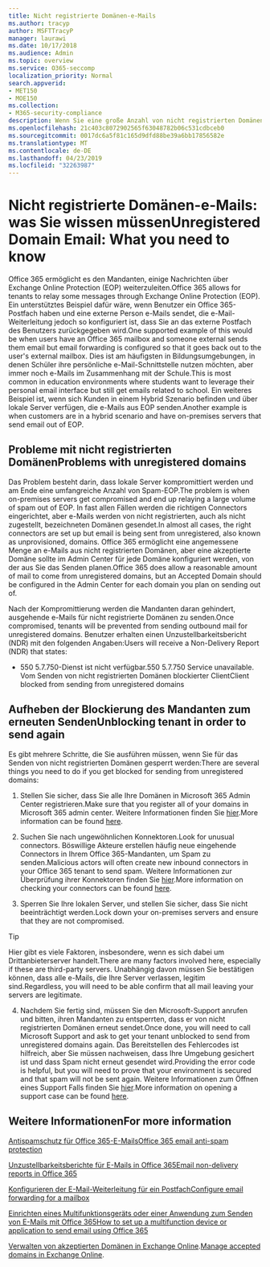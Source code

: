 ```yaml
---
title: Nicht registrierte Domänen-e-Mails
ms.author: tracyp
author: MSFTTracyP
manager: laurawi
ms.date: 10/17/2018
ms.audience: Admin
ms.topic: overview
ms.service: O365-seccomp
localization_priority: Normal
search.appverid:
- MET150
- MOE150
ms.collection:
- M365-security-compliance
description: Wenn Sie eine große Anzahl von nicht registrierten Domänen-e-Mails senden, besteht das Risiko, dass Ihre e-Mails blockiert werden. Lesen Sie diesen Artikel, um mehr zu erfahren.
ms.openlocfilehash: 21c403c8072902565f63048782b06c531cdbceb0
ms.sourcegitcommit: 0017dc6a5f81c165d9dfd88be39a6bb17856582e
ms.translationtype: MT
ms.contentlocale: de-DE
ms.lasthandoff: 04/23/2019
ms.locfileid: "32263987"
---
```

# <a name="unregistered-domain-email-what-you-need-to-know"></a><span data-ttu-id="2ae82-104">Nicht registrierte Domänen-e-Mails: was Sie wissen müssen</span><span class="sxs-lookup"><span data-stu-id="2ae82-104">Unregistered Domain Email: What you need to know</span></span>

<span data-ttu-id="2ae82-105">Office 365 ermöglicht es den Mandanten, einige Nachrichten über Exchange Online Protection (EOP) weiterzuleiten.</span><span class="sxs-lookup"><span data-stu-id="2ae82-105">Office 365 allows for tenants to relay some messages through Exchange Online Protection (EOP).</span></span> <span data-ttu-id="2ae82-106">Ein unterstütztes Beispiel dafür wäre, wenn Benutzer ein Office 365-Postfach haben und eine externe Person e-Mails sendet, die e-Mail-Weiterleitung jedoch so konfiguriert ist, dass Sie an das externe Postfach des Benutzers zurückgegeben wird.</span><span class="sxs-lookup"><span data-stu-id="2ae82-106">One supported example of this would be when users have an Office 365 mailbox and someone external sends them email but email forwarding is configured so that it goes back out to the user's external mailbox.</span></span> <span data-ttu-id="2ae82-107">Dies ist am häufigsten in Bildungsumgebungen, in denen Schüler ihre persönliche e-Mail-Schnittstelle nutzen möchten, aber immer noch e-Mails im Zusammenhang mit der Schule.</span><span class="sxs-lookup"><span data-stu-id="2ae82-107">This is most common in education environments where students want to leverage their personal email interface but still get emails related to school.</span></span> <span data-ttu-id="2ae82-108">Ein weiteres Beispiel ist, wenn sich Kunden in einem Hybrid Szenario befinden und über lokale Server verfügen, die e-Mails aus EOP senden.</span><span class="sxs-lookup"><span data-stu-id="2ae82-108">Another example is when customers are in a hybrid scenario and have on-premises servers that send email out of EOP.</span></span>

## <a name="problems-with-unregistered-domains"></a><span data-ttu-id="2ae82-109">Probleme mit nicht registrierten Domänen</span><span class="sxs-lookup"><span data-stu-id="2ae82-109">Problems with unregistered domains</span></span>

<span data-ttu-id="2ae82-110">Das Problem besteht darin, dass lokale Server kompromittiert werden und am Ende eine umfangreiche Anzahl von Spam-EOP.</span><span class="sxs-lookup"><span data-stu-id="2ae82-110">The problem is when on-premises servers get compromised and end up relaying a large volume of spam out of EOP.</span></span> <span data-ttu-id="2ae82-111">In fast allen Fällen werden die richtigen Connectors eingerichtet, aber e-Mails werden von nicht registrierten, auch als nicht zugestellt, bezeichneten Domänen gesendet.</span><span class="sxs-lookup"><span data-stu-id="2ae82-111">In almost all cases, the right connectors are set up but email is being sent from unregistered, also known as unprovisioned, domains.</span></span> <span data-ttu-id="2ae82-112">Office 365 ermöglicht eine angemessene Menge an e-Mails aus nicht registrierten Domänen, aber eine akzeptierte Domäne sollte im Admin Center für jede Domäne konfiguriert werden, von der aus Sie das Senden planen.</span><span class="sxs-lookup"><span data-stu-id="2ae82-112">Office 365 does allow a reasonable amount of mail to come from unregistered domains, but an Accepted Domain should be configured in the Admin Center for each domain you plan on sending out of.</span></span>

<span data-ttu-id="2ae82-113">Nach der Kompromittierung werden die Mandanten daran gehindert, ausgehende e-Mails für nicht registrierte Domänen zu senden.</span><span class="sxs-lookup"><span data-stu-id="2ae82-113">Once compromised, tenants will be prevented from sending outbound mail for unregistered domains.</span></span> <span data-ttu-id="2ae82-114">Benutzer erhalten einen Unzustellbarkeitsbericht (NDR) mit den folgenden Angaben:</span><span class="sxs-lookup"><span data-stu-id="2ae82-114">Users will receive a Non-Delivery Report (NDR) that states:</span></span>

- <span data-ttu-id="2ae82-115">550 5.7.750-Dienst ist nicht verfügbar.</span><span class="sxs-lookup"><span data-stu-id="2ae82-115">550 5.7.750 Service unavailable.</span></span> <span data-ttu-id="2ae82-116">Vom Senden von nicht registrierten Domänen blockierter Client</span><span class="sxs-lookup"><span data-stu-id="2ae82-116">Client blocked from sending from unregistered domains</span></span>

## <a name="unblocking-tenant-in-order-to-send-again"></a><span data-ttu-id="2ae82-117">Aufheben der Blockierung des Mandanten zum erneuten Senden</span><span class="sxs-lookup"><span data-stu-id="2ae82-117">Unblocking tenant in order to send again</span></span>

<span data-ttu-id="2ae82-118">Es gibt mehrere Schritte, die Sie ausführen müssen, wenn Sie für das Senden von nicht registrierten Domänen gesperrt werden:</span><span class="sxs-lookup"><span data-stu-id="2ae82-118">There are several things you need to do if you get blocked for sending from unregistered domains:</span></span>

1. <span data-ttu-id="2ae82-119">Stellen Sie sicher, dass Sie alle Ihre Domänen in Microsoft 365 Admin Center registrieren.</span><span class="sxs-lookup"><span data-stu-id="2ae82-119">Make sure that you register all of your domains in Microsoft 365 admin center.</span></span> <span data-ttu-id="2ae82-120">Weitere Informationen finden Sie [hier](https://docs.microsoft.com/en-us/exchange/mail-flow-best-practices/manage-accepted-domains/manage-accepted-domains).</span><span class="sxs-lookup"><span data-stu-id="2ae82-120">More information can be found [here](https://docs.microsoft.com/en-us/exchange/mail-flow-best-practices/manage-accepted-domains/manage-accepted-domains).</span></span>

2. <span data-ttu-id="2ae82-121">Suchen Sie nach ungewöhnlichen Konnektoren.</span><span class="sxs-lookup"><span data-stu-id="2ae82-121">Look for unusual connectors.</span></span> <span data-ttu-id="2ae82-122">Böswillige Akteure erstellen häufig neue eingehende Connectors in Ihrem Office 365-Mandanten, um Spam zu senden.</span><span class="sxs-lookup"><span data-stu-id="2ae82-122">Malicious actors will often create new inbound connectors in your Office 365 tenant to send spam.</span></span> <span data-ttu-id="2ae82-123">Weitere Informationen zur Überprüfung ihrer Konnektoren finden Sie [hier](https://docs.microsoft.com/en-us/powershell/module/exchange/mail-flow/get-inboundconnector?view=exchange-ps).</span><span class="sxs-lookup"><span data-stu-id="2ae82-123">More information on checking your connectors can be found [here](https://docs.microsoft.com/en-us/powershell/module/exchange/mail-flow/get-inboundconnector?view=exchange-ps).</span></span> 

3. <span data-ttu-id="2ae82-124">Sperren Sie Ihre lokalen Server, und stellen Sie sicher, dass Sie nicht beeinträchtigt werden.</span><span class="sxs-lookup"><span data-stu-id="2ae82-124">Lock down your on-premises servers and ensure that they are not compromised.</span></span>

> [!TIP]
> <span data-ttu-id="2ae82-125">Hier gibt es viele Faktoren, insbesondere, wenn es sich dabei um Drittanbieterserver handelt.</span><span class="sxs-lookup"><span data-stu-id="2ae82-125">There are many factors involved here, especially if these are third-party servers.</span></span> <span data-ttu-id="2ae82-126">Unabhängig davon müssen Sie bestätigen können, dass alle e-Mails, die Ihre Server verlassen, legitim sind.</span><span class="sxs-lookup"><span data-stu-id="2ae82-126">Regardless, you will need to be able confirm that  all mail leaving your servers are legitimate.</span></span>

4. <span data-ttu-id="2ae82-127">Nachdem Sie fertig sind, müssen Sie den Microsoft-Support anrufen und bitten, ihren Mandanten zu entsperrten, dass er von nicht registrierten Domänen erneut sendet.</span><span class="sxs-lookup"><span data-stu-id="2ae82-127">Once done, you will need to call Microsoft Support and ask to get your tenant unblocked to send from unregistered domains again.</span></span>  <span data-ttu-id="2ae82-128">Das Bereitstellen des Fehlercodes ist hilfreich, aber Sie müssen nachweisen, dass Ihre Umgebung gesichert ist und dass Spam nicht erneut gesendet wird.</span><span class="sxs-lookup"><span data-stu-id="2ae82-128">Providing the error code is helpful, but you will need to prove that your environment is secured and that spam will not be sent again.</span></span> <span data-ttu-id="2ae82-129">Weitere Informationen zum Öffnen eines Support Falls finden Sie [hier](https://support.office.com/en-us/article/Contact-support-for-business-products-Admin-Help-32a17ca7-6fa0-4870-8a8d-e25ba4ccfd4b#ID0EAADAAA=online).</span><span class="sxs-lookup"><span data-stu-id="2ae82-129">More information on opening a support case can be found [here](https://support.office.com/en-us/article/Contact-support-for-business-products-Admin-Help-32a17ca7-6fa0-4870-8a8d-e25ba4ccfd4b#ID0EAADAAA=online).</span></span>
  
## <a name="for-more-information"></a><span data-ttu-id="2ae82-130">Weitere Informationen</span><span class="sxs-lookup"><span data-stu-id="2ae82-130">For more information</span></span>

[<span data-ttu-id="2ae82-131">Antispamschutz für Office 365-E-Mails</span><span class="sxs-lookup"><span data-stu-id="2ae82-131">Office 365 email anti-spam protection</span></span>](anti-spam-protection.md)

[<span data-ttu-id="2ae82-132">Unzustellbarkeitsberichte für E-Mails in Office 365</span><span class="sxs-lookup"><span data-stu-id="2ae82-132">Email non-delivery reports in Office 365</span></span>](https://support.office.com/article/email-non-delivery-reports-in-office-365-51daa6b9-2e35-49c4-a0c9-df85bf8533c3)

[<span data-ttu-id="2ae82-133">Konfigurieren der E-Mail-Weiterleitung für ein Postfach</span><span class="sxs-lookup"><span data-stu-id="2ae82-133">Configure email forwarding for a mailbox</span></span>](https://docs.microsoft.com/en-us/exchange/recipients-in-exchange-online/manage-user-mailboxes/configure-email-forwarding)

[<span data-ttu-id="2ae82-134">Einrichten eines Multifunktionsgeräts oder einer Anwendung zum Senden von E-Mails mit Office 365</span><span class="sxs-lookup"><span data-stu-id="2ae82-134">How to set up a multifunction device or application to send email using Office 365</span></span>](https://support.office.com/en-us/article/How-to-set-up-a-multifunction-device-or-application-to-send-email-using-Office-365-69f58e99-c550-4274-ad18-c805d654b4c4)

<span data-ttu-id="2ae82-135">[Verwalten von akzeptierten Domänen in Exchange Online](https://docs.microsoft.com/en-us/exchange/mail-flow-best-practices/manage-accepted-domains/manage-accepted-domains).</span><span class="sxs-lookup"><span data-stu-id="2ae82-135">[Manage accepted domains in Exchange Online](https://docs.microsoft.com/en-us/exchange/mail-flow-best-practices/manage-accepted-domains/manage-accepted-domains).</span></span>
